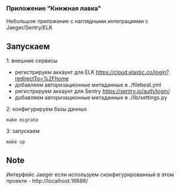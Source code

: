 ### Приложение "Книжная лавка"

Небольшое приложение с наглядными интеграциями с Jaeger/Sentry/ELK

## Запускаем

1: внешние сервисы
 - регистрируем аккаунт для ELK https://cloud.elastic.co/login?redirectTo=%2Fhome
 - добавляем авторизационные метаданные в ./filebeat.yml
 - регистрируем аккаунт для Sentry https://sentry.io/auth/login/
 - добавляем авторизационные метаданные в ./lib/settings.py

2: конфигурируем базы данных
```shell script
make migrate
```

3: запускаем
```shell script
make up
```

## Note

Интерфейс Jaeger если используем сконфигурированный в этом проекте - http://localhost:16686/